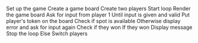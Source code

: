 Set up the game
Create a game board
Create two players
Start loop
Render the game board
Ask for input from player 1
Until input is given and valid
Put player's token on the board
Check if spot is available
Otherwise display error and ask for input again
Check if they won
If they won
Display message
Stop the loop
Else
Switch players
